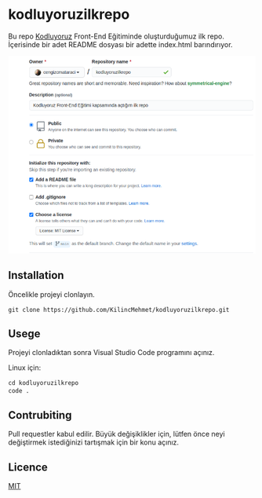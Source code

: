 # kodluyoruzilkrepo
Bu repo [Kodluyoruz](https://www.kodluyoruz.org/) Front-End Eğitiminde oluşturduğumuz ilk repo. İçerisinde bir adet README dosyası bir adette index.html barındırıyor.

![Porjenin fotorafı](https://raw.githubusercontent.com/Kodluyoruz/taskforce/main/git/odev1/figures/github.png)

## Installation
Öncelikle projeyi clonlayın.

```
git clone https://github.com/KilincMehmet/kodluyoruzilkrepo.git
```

## Usege

Projeyi clonladıktan sonra Visual Studio Code programını açınız.

Linux için:
```
cd kodluyoruzilkrepo
code .
```

## Contrubiting

Pull requestler kabul edilir. Büyük değişiklikler için, lütfen önce neyi değiştirmek istediğinizi tartışmak için bir konu açınız.

## Licence

[MIT](https://choosealicense.com/licenses/mit/)
